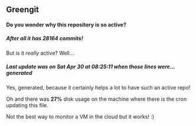 ## Greengit

#### Do you wonder why this repository is so active?

##### After all it has 28164 commits!

But is it *really* active? Well...

##### Last update was on Sat Apr 30 at 08:25:11 when those lines were... generated

Yes, generated, because it certainly helps a lot to have such an active repo!

Oh and there was **27%** disk usage on the machine
where there is the cron updating this file.

Not the best way to monitor a VM in the cloud but it works! :)
